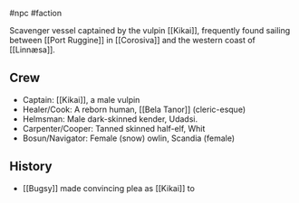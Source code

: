 #npc #faction 

Scavenger vessel captained by the vulpin [[Kikai]], frequently found sailing between [[Port Ruggine]] in [[Corosiva]] and the western coast of [[Linnæsa]].
## Crew
- Captain: [[Kikai]], a male vulpin
- Healer/Cook: A reborn human, [[Bela Tanor]] (cleric-esque)
- Helmsman: Male dark-skinned kender, Udadsi.
- Carpenter/Cooper: Tanned skinned half-elf, Whit
- Bosun/Navigator: Female (snow) owlin, Scandia (female)

## History
- [[Bugsy]] made convincing plea as [[Kikai]] to 